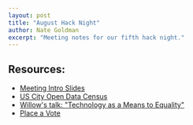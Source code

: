 ```yaml
---
layout: post
title: "August Hack Night"
author: Nate Goldman
excerpt: "Meeting notes for our fifth hack night."
---
```


## Resources:

- [Meeting Intro Slides](http://slides.com/ngoldman/code-for-portland-intro)
- [US City Open Data Census](http://us-city.census.okfn.org/)
- [Willow's talk: "Technology as a Means to Equality"](http://youtu.be/oBwmMKxX5M8)
- [Place a Vote](http://placeavote.com/)
